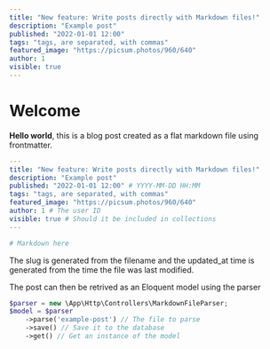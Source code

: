 ```yaml
---
title: "New feature: Write posts directly with Markdown files!"
description: "Example post"
published: "2022-01-01 12:00"
tags: "tags, are separated, with commas"
featured_image: "https://picsum.photos/960/640"
author: 1
visible: true
---
```


# Welcome

**Hello world**, this is a blog post created as a flat markdown file using frontmatter.

```yaml
--‎-
title: "New feature: Write posts directly with Markdown files!"
description: "Example post"
published: "2022-01-01 12:00" # YYYY-MM-DD HH:MM
tags: "tags, are separated, with commas"
featured_image: "https://picsum.photos/960/640"
author: 1 # The user ID
visible: true # Should it be included in collections
--‎-

# Markdown here
```

The slug is generated from the filename and the updated_at time is generated from the time the file was last modified.

The post can then be retrived as an Eloquent model using the parser
```php
$parser = new \App\Http\Controllers\MarkdownFileParser;
$model = $parser
	->parse('example-post') // The file to parse
	->save() // Save it to the database
	->get() // Get an instance of the model
```